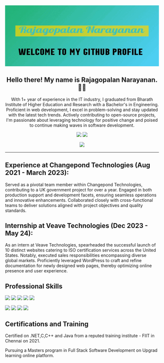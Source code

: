 <p align="center">
 <img  width="800" height="200" src="https://github.com/rajagopalannarayanan/rajagopalannarayanan/blob/main/rishi.gif">
</p>
<h2 align="center">Hello there! My name is Rajagopalan Narayanan. 👋🤓</h2>
<p align="center">With 1+ year of experience in the IT industry, I graduated from Bharath Institute of Higher Education and Research with a Bachelor's in Engineering. Proficient in web development, I excel in problem-solving and stay updated with the latest tech trends. Actively contributing to open-source projects, I'm passionate about leveraging technology for positive change and poised to continue making waves in software development.
</p>

<p align="center"><a href="https://www.linkedin.com/in/raja1888/"><img src="https://img.shields.io/badge/linkedin-%230077B5.svg?&style=for-the-badge&logo=linkedin&logoColor=white" height=25></a> <a href="https://www.instagram.com/rajagopalan_narayanan?igsh=Y2VzM294bm1iMmps"><img src="https://img.shields.io/badge/instagram-%23E4405F.svg?&style=for-the-badge&logo=instagram&logoColor=white" height=25></a> 
</p>

<p align=center>
  <a href="https://github.com/Terabyte17">
    <img src="https://badges.pufler.dev/visits/Terabyte17/Terabyte17?style=flat-square&color=black&logo=github">
   

  </a>
</p>
<p align="center">
</p>


<hr>



<h2>Experience at Changepond Technologies (Aug 2021 - March 2023):</h2>
<p>Served as a pivotal team member within Changepond Technologies, contributing to a UK government project for over a year. Engaged in both production support and development facets, ensuring seamless operations and innovative enhancements. Collaborated closely with cross-functional teams to deliver solutions aligned with project objectives and quality standards.</p>

<h2>Internship at Veave Technologies (Dec 2023 - May 24):</h2>
<p>As an intern at Veave Technologies, spearheaded the successful launch of 10 distinct websites catering to ISO certification services across the United States. Notably, executed sales responsibilities encompassing diverse global markets. Proficiently leveraged WordPress to craft and refine documentation for newly designed web pages, thereby optimizing online presence and user experience.</p>

<h2>Professional Skills</h2>
<p align="left">
<img src="https://img.shields.io/badge/HTML5-%23E34F26.svg?&style=for-the-badge&logo=html5&logoColor=white"/> 
<img src="https://img.shields.io/badge/CSS3-%231572B6.svg?&style=for-the-badge&logo=css3&logoColor=white"/> 
<img src="https://img.shields.io/badge/JavaScript-%23323330.svg?&style=for-the-badge&logo=javascript&logoColor=%23F7DF1E"/> 
<img src="https://img.shields.io/badge/ASP.NET-%23121011.svg?&style=for-the-badge&logo=.net&logoColor=white"/> 
<img src="https://img.shields.io/badge/WordPress-%23121011.svg?&style=for-the-badge&logo=wordpress&logoColor=white"/>
</p>
<p align="left">
<img src="https://img.shields.io/badge/Web Development-blue"> <img src="https://img.shields.io/badge/Mobile App Development-green"> <img src="https://img.shields.io/badge/Database Management-orange"> <img src="https://img.shields.io/badge/Algorithms and Data Structures-red"> 
</p>
<h2>Certifications and Training</h2>
<p>Certified on .NET,C,C++ and Java from a reputed training institute - FIIT in Chennai on 2021.</p>
<p>Pursuing a Masters program in Full Stack Software Development on Upgrad learning online platform.</p>
